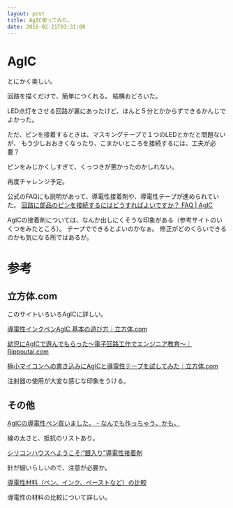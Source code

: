 ```yaml
---
layout: post
title: AgIC使ってみた。
date: 2016-02-21T03:31:00
---
```



# AgIC

とにかく楽しい。

回路を描くだけで、簡単につくれる。
結構おどろいた。

LED点灯をさせる回路が裏にあったけど、ほんと５分とかからずできるかんじでよかった。


ただ、ピンを接着するときは、マスキングテープで１つのLEDとかだと問題ないが、
もう少しおおきくなったり、こまかいところを接続するには、工夫が必要？

ピンをみじかくしすぎて、くっつきが悪かったのかしれない。

再度チャレンジ予定。


公式のFAQにも説明があって、導電性接着剤や、導電性テープが進められていた。
[回路に部品のピンを接続するにはどうすればよいですか？ FAQ | AgIC](https://agic.cc/ja/faq#qid8 "FAQ | AgIC")

AgICの接着剤については、なんか出しにくそうな印象がある（参考サイトのいくつをみたところ）。
テープでできるとよいのかなぁ。
修正がどのくらいできるのかも気になる所ではあるが。


# 参考

## 立方体.com

このサイトいろいろAgICに詳しい。

[導電性インクペンAgIC 基本の遊び方｜立方体.com](http://rippoutai.com/?p=769 "導電性インクペンAgIC 基本の遊び方｜立方体.com")

[幼児にAgICで遊んでもらった～電子回路工作でエンジニア教育～｜Rippoutai.com](http://rippoutai.com/?p=833 "幼児にAgICで遊んでもらった～電子回路工作でエンジニア教育～｜Rippoutai.com")

[極小マイコンへの書き込みにAgICと導電性テープを試してみた｜立方体.com](http://rippoutai.com/?p=831 "極小マイコンへの書き込みにAgICと導電性テープを試してみた｜立方体.com")

注射器の使用が大変な感じな印象をうける。

## その他

[AgICの導電性ペン買いました。 - なんでも作っちゃう、かも。](http://arms22.blog91.fc2.com/blog-entry-557.html "AgICの導電性ペン買いました。 - なんでも作っちゃう、かも。")

線の太さと、抵抗のリストあり。


[シリコンハウスへようこそ:“銀入り”導電性接着剤](http://blog.siliconhouse.jp/archives/52064255.html "シリコンハウスへようこそ:“銀入り”導電性接着剤")

針が細いらしいので、注意が必要か。


[導電性材料（ペン、インク、ペーストなど）の比較](http://www.qsl.net/jr3bot/Toy/TomyMatk/TM45_Conductive_Material.pdf)

導電性の材料の比較について詳しい。
